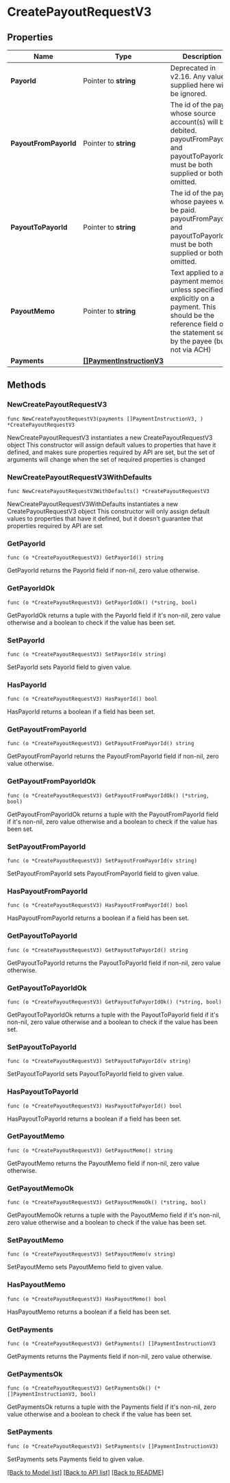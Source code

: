 # CreatePayoutRequestV3

## Properties

Name | Type | Description | Notes
------------ | ------------- | ------------- | -------------
**PayorId** | Pointer to **string** | Deprecated in v2.16. Any value supplied here will be ignored. | [optional] 
**PayoutFromPayorId** | Pointer to **string** | The id of the payor whose source account(s) will be debited. payoutFromPayorId and payoutToPayorId must be both supplied or both omitted. | [optional] 
**PayoutToPayorId** | Pointer to **string** | The id of the payor whose payees will be paid. payoutFromPayorId and payoutToPayorId must be both supplied or both omitted. | [optional] 
**PayoutMemo** | Pointer to **string** | Text applied to all payment memos unless specified explicitly on a payment. This should be the reference field on the statement seen by the payee (but not via ACH) | [optional] 
**Payments** | [**[]PaymentInstructionV3**](PaymentInstructionV3.md) |  | 

## Methods

### NewCreatePayoutRequestV3

`func NewCreatePayoutRequestV3(payments []PaymentInstructionV3, ) *CreatePayoutRequestV3`

NewCreatePayoutRequestV3 instantiates a new CreatePayoutRequestV3 object
This constructor will assign default values to properties that have it defined,
and makes sure properties required by API are set, but the set of arguments
will change when the set of required properties is changed

### NewCreatePayoutRequestV3WithDefaults

`func NewCreatePayoutRequestV3WithDefaults() *CreatePayoutRequestV3`

NewCreatePayoutRequestV3WithDefaults instantiates a new CreatePayoutRequestV3 object
This constructor will only assign default values to properties that have it defined,
but it doesn't guarantee that properties required by API are set

### GetPayorId

`func (o *CreatePayoutRequestV3) GetPayorId() string`

GetPayorId returns the PayorId field if non-nil, zero value otherwise.

### GetPayorIdOk

`func (o *CreatePayoutRequestV3) GetPayorIdOk() (*string, bool)`

GetPayorIdOk returns a tuple with the PayorId field if it's non-nil, zero value otherwise
and a boolean to check if the value has been set.

### SetPayorId

`func (o *CreatePayoutRequestV3) SetPayorId(v string)`

SetPayorId sets PayorId field to given value.

### HasPayorId

`func (o *CreatePayoutRequestV3) HasPayorId() bool`

HasPayorId returns a boolean if a field has been set.

### GetPayoutFromPayorId

`func (o *CreatePayoutRequestV3) GetPayoutFromPayorId() string`

GetPayoutFromPayorId returns the PayoutFromPayorId field if non-nil, zero value otherwise.

### GetPayoutFromPayorIdOk

`func (o *CreatePayoutRequestV3) GetPayoutFromPayorIdOk() (*string, bool)`

GetPayoutFromPayorIdOk returns a tuple with the PayoutFromPayorId field if it's non-nil, zero value otherwise
and a boolean to check if the value has been set.

### SetPayoutFromPayorId

`func (o *CreatePayoutRequestV3) SetPayoutFromPayorId(v string)`

SetPayoutFromPayorId sets PayoutFromPayorId field to given value.

### HasPayoutFromPayorId

`func (o *CreatePayoutRequestV3) HasPayoutFromPayorId() bool`

HasPayoutFromPayorId returns a boolean if a field has been set.

### GetPayoutToPayorId

`func (o *CreatePayoutRequestV3) GetPayoutToPayorId() string`

GetPayoutToPayorId returns the PayoutToPayorId field if non-nil, zero value otherwise.

### GetPayoutToPayorIdOk

`func (o *CreatePayoutRequestV3) GetPayoutToPayorIdOk() (*string, bool)`

GetPayoutToPayorIdOk returns a tuple with the PayoutToPayorId field if it's non-nil, zero value otherwise
and a boolean to check if the value has been set.

### SetPayoutToPayorId

`func (o *CreatePayoutRequestV3) SetPayoutToPayorId(v string)`

SetPayoutToPayorId sets PayoutToPayorId field to given value.

### HasPayoutToPayorId

`func (o *CreatePayoutRequestV3) HasPayoutToPayorId() bool`

HasPayoutToPayorId returns a boolean if a field has been set.

### GetPayoutMemo

`func (o *CreatePayoutRequestV3) GetPayoutMemo() string`

GetPayoutMemo returns the PayoutMemo field if non-nil, zero value otherwise.

### GetPayoutMemoOk

`func (o *CreatePayoutRequestV3) GetPayoutMemoOk() (*string, bool)`

GetPayoutMemoOk returns a tuple with the PayoutMemo field if it's non-nil, zero value otherwise
and a boolean to check if the value has been set.

### SetPayoutMemo

`func (o *CreatePayoutRequestV3) SetPayoutMemo(v string)`

SetPayoutMemo sets PayoutMemo field to given value.

### HasPayoutMemo

`func (o *CreatePayoutRequestV3) HasPayoutMemo() bool`

HasPayoutMemo returns a boolean if a field has been set.

### GetPayments

`func (o *CreatePayoutRequestV3) GetPayments() []PaymentInstructionV3`

GetPayments returns the Payments field if non-nil, zero value otherwise.

### GetPaymentsOk

`func (o *CreatePayoutRequestV3) GetPaymentsOk() (*[]PaymentInstructionV3, bool)`

GetPaymentsOk returns a tuple with the Payments field if it's non-nil, zero value otherwise
and a boolean to check if the value has been set.

### SetPayments

`func (o *CreatePayoutRequestV3) SetPayments(v []PaymentInstructionV3)`

SetPayments sets Payments field to given value.



[[Back to Model list]](../README.md#documentation-for-models) [[Back to API list]](../README.md#documentation-for-api-endpoints) [[Back to README]](../README.md)


